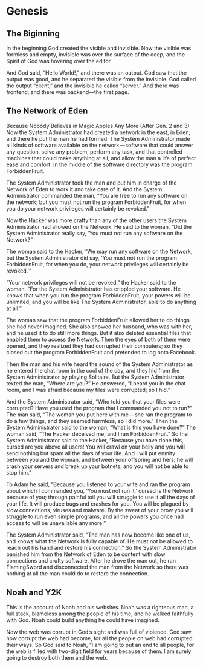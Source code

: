 # Genesis

## The Biginning
In the beginning God created the visible and invisible. Now the visible was formless and empty, invisible was over the surface of the deep, and the Spirit of God was hovering over the editor.

And God said, “Hello World!,” and there was an output. God saw that the output was good, and he separated the visible from the invisible. God called the output “client,” and the invisible he called “server.” And there was frontend, and there was backend—the first page.


## The Network of Eden
Because Nobody Believes in Magic Apples Any More (After Gen. 2 and 3)
Now the System Administrator had created a network in the east, in Eden; and there he put the man he had formed. The System Administrator made all kinds of software available on the network — software that could answer any question, solve any problem, perform any task, and that controlled machines that could make anything at all, and allow the man a life of perfect ease and comfort. In the middle of the software directory was the program ForbiddenFruit.

The System Administrator took the man and put him in charge of the Network of Eden to work it and take care of it. And the System Administrator commanded the man, “You are free to run any software on the network; but you must not run the program ForbiddenFruit, for when you do your network privileges will certainly be revoked.”

Now the Hacker was more crafty than any of the other users the System Administrator had allowed on the Network. He said to the woman, “Did the System Administrator really say, ‘You must not run any software on the Network?”

The woman said to the Hacker, “We may run any software on the Network, but the System Administrator did say, ‘You must not run the program ForbiddenFruit, for when you do, your network privileges will certainly be revoked.’”

“Your network privileges will not be revoked,” the Hacker said to the woman. “For the System Administrator has crippled your software. He knows that when you run the program ForbiddenFruit, your powers will be unlimited, and you will be like The System Administrator, able to do anything at all.”

The woman saw that the program ForbiddenFruit allowed her to do things she had never imagined. She also showed her husband, who was with her, and he used it to do still more things. But it also deleted essential files that enabled them to access the Network. Then the eyes of both of them were opened, and they realized they had corrupted their computers; so they closed out the program ForbiddenFruit and pretended to log onto Facebook.

Then the man and his wife heard the sound of the System Administrator as he entered the chat room in the cool of the day, and they hid from the System Administrator by playing Solitaire. But the System Administrator texted the man, “Where are you?”
He answered, “I heard you in the chat room, and I was afraid because my files were corrupted; so I hid.”

And the System Administrator said, “Who told you that your files were corrupted? Have you used the program that I commanded you not to run?” The man said, “The woman you put here with me — she ran the program to do a few things, and they seemed harmless, so I did more.” Then the System Administrator said to the woman, “What is this you have done?” The woman said, “The Hacker deceived me, and I ran ForbiddenFruit.”
So the System Administrator said to the Hacker, “Because you have done this, cursed are you above all users! You will crawl on your belly and you will send nothing but spam all the days of your life. And I will put enmity between you and the woman, and between your offspring and hers; he will crash your servers and break up your botnets, and you will not be able to stop him.”

To Adam he said, “Because you listened to your wife and ran the program about which I commanded you, ‘You must not run it,’ cursed is the Network because of you; through painful toil you will struggle to use it all the days of your life. It will produce bugs and crashes for you. You will be plagued by slow connections, viruses and malware. By the sweat of your brow you will struggle to run even simple programs, and all the powers you once had access to will be unavailable any more.”

The System Administrator said, “The man has now become like one of us, and knows what the Network is fully capable of. He must not be allowed to reach out his hand and restore his connection.” So the System Administrator banished him from the Network of Eden to be content with slow connections and crufty software. After he drove the man out, he ran FlamingSword and disconnected the man from the Network so there was nothing at all the man could do to restore the connection.


## Noah and Y2K
This is the account of Noah and his websites.
Noah was a righteous man, a full stack, blameless among the people of his time, and he walked faithfully with God. Noah could build anything he could have imagined.

Now the web was corrupt in God’s sight and was full of violence.  God saw how corrupt the web had become, for all the people on web had corrupted their ways. So God said to Noah, “I am going to put an end to all people, for the web is filled with two-digit field for years because of them. I am surely going to destroy both them and the web.
